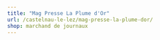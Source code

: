 ```yaml
---
title: "Mag Presse La Plume d'Or"
url: /castelnau-le-lez/mag-presse-la-plume-dor/
shop: marchand de journaux
---
```

